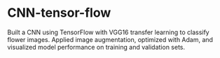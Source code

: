 # CNN-tensor-flow
Built a CNN using TensorFlow with VGG16 transfer learning to classify flower images. Applied image augmentation, optimized with Adam, and visualized model performance on training and validation sets.
